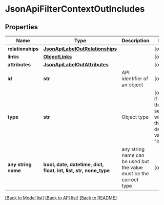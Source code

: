 # JsonApiFilterContextOutIncludes


## Properties
Name | Type | Description | Notes
------------ | ------------- | ------------- | -------------
**relationships** | [**JsonApiLabelOutRelationships**](JsonApiLabelOutRelationships.md) |  | [optional] 
**links** | [**ObjectLinks**](ObjectLinks.md) |  | [optional] 
**attributes** | [**JsonApiLabelOutAttributes**](JsonApiLabelOutAttributes.md) |  | [optional] 
**id** | **str** | API identifier of an object | [optional] 
**type** | **str** | Object type | [optional]  if omitted the server will use the default value of "label"
**any string name** | **bool, date, datetime, dict, float, int, list, str, none_type** | any string name can be used but the value must be the correct type | [optional]

[[Back to Model list]](../README.md#documentation-for-models) [[Back to API list]](../README.md#documentation-for-api-endpoints) [[Back to README]](../README.md)


